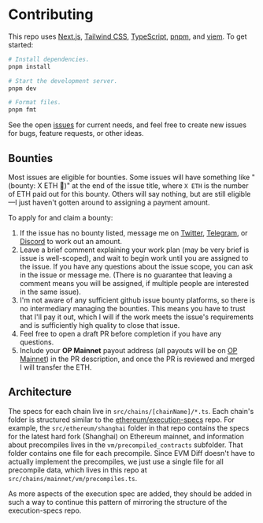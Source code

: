 # Contributing

This repo uses [Next.js](https://github.com/vercel/next.js/), [Tailwind CSS](https://github.com/tailwindlabs/tailwindcss), [TypeScript](https://github.com/microsoft/TypeScript), [pnpm](https://github.com/pnpm/pnpm), and [viem](https://github.com/wagmi-dev/viem). To get started:

```sh
# Install dependencies.
pnpm install

# Start the development server.
pnpm dev

# Format files.
pnpm fmt
```

See the open [issues](https://github.com/mds1/evm-diff/issues) for current needs, and feel free to create new issues for bugs, feature requests, or other ideas.

## Bounties

Most issues are eligible for bounties. Some issues will have something like "(bounty: X ETH 🔴)" at the end of the issue title, where `X ETH` is the number of ETH paid out for this bounty. Others will say nothing, but are still eligible—I just haven't gotten around to assigning a payment amount.

To apply for and claim a bounty:

1. If the issue has no bounty listed, message me on [Twitter](https://twitter.com/msolomon44), [Telegram](https://t.me/msolomon4), or [Discord](https://discordapp.com/users/417428774653657089) to work out an amount.
2. Leave a brief comment explaining your work plan (may be very brief is issue is well-scoped), and wait to begin work until you are assigned to the issue. If you have any questions about the issue scope, you can ask in the issue or message me. (There is no guarantee that leaving a comment means you will be assigned, if multiple people are interested in the same issue).
3. I'm not aware of any sufficient github issue bounty platforms, so there is no intermediary managing the bounties. This means you have to trust that I'll pay it out, which I will if the work meets the issue's requirements and is sufficiently high quality to close that issue.
4. Feel free to open a draft PR before completion if you have any questions.
5. Include your **OP Mainnet** payout address (all payouts will be on [OP Mainnet](https://docs.optimism.io/chain/networks#op-mainnet)) in the PR description, and once the PR is reviewed and merged I will transfer the ETH.

## Architecture

The specs for each chain live in `src/chains/[chainName]/*.ts`.
Each chain's folder is structured similar to the [ethereum/execution-specs](https://github.com/ethereum/execution-specs) repo.
For example, the `src/ethereum/shanghai` folder in that repo contains the specs for the latest hard fork (Shanghai) on Ethereum mainnet, and information about precompiles lives in the `vm/precompiled_contracts` subfolder.
That folder contains one file for each precompile.
Since EVM Diff doesn't have to actually implement the precompiles, we just use a single file for all precompile data, which lives in this repo at `src/chains/mainnet/vm/precompiles.ts`.

As more aspects of the execution spec are added, they should be added in such a way to continue this pattern of mirroring the structure of the execution-specs repo.
